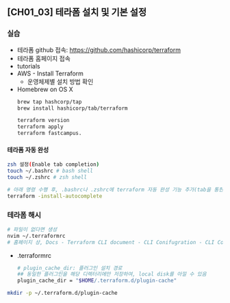 ## [CH01_03] 테라폼 설치 및 기본 설정

### 실습
- 테라폼 github 접속: https://github.com/hashicorp/terraform
- 테라폼 홈페이지 접속
- tutorials
- AWS - Install Terraform
  - 운영체제별 설치 방법 확인
- Homebrew on OS X
  ```bash
  brew tap hashcorp/tap
  brew install hashicorp/tab/terraform
  
  terraform version
  terraform apply
  terraform fastcampus.
  ```

#### 테라폼 자동 완성
```bash
zsh 설정(Enable tab completion)
touch ~/.bashrc # bash shell
touch ~/.zshrc # zsh shell

# 아래 명령 수행 후, .bashrc나 .zshrc에 terraform 자동 완성 기능 추가(tab을 통한)
terraform -install-autocomplete
```

### 테라폼 해시
```bash
# 파일이 없다면 생성
nvim ~/.terraformrc
# 홈페이지 상, Docs - Terraform CLI document - CLI Conifugration - CLI Config File 참고
```
- .terraformrc
  ```bash
  # plugin_cache_dir: 플러그인 설치 경로
  ## 동일한 플러그인을 해당 디렉터리에만 저장하여, local disk를 아낄 수 있음
  plugin_cache_dir = "$HOME/.terraform.d/plugin-cache"
  ```
```bash
mkdir -p ~/.terraform.d/plugin-cache
```